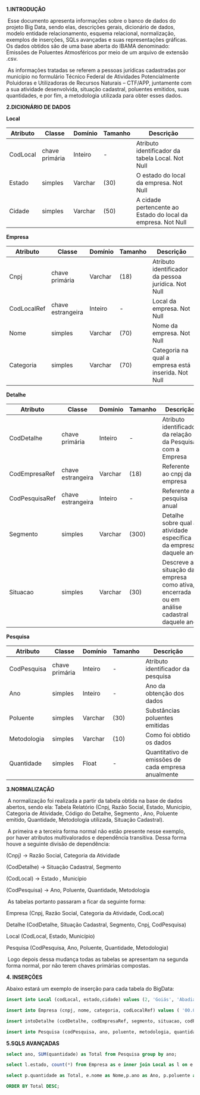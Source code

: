 **1.INTRODUÇÃO**

​	Esse documento apresenta informações sobre o banco de dados do projeto Big Data, sendo elas, descrições gerais, dicionário de dados, modelo entidade relacionamento, esquema relacional, normalização, exemplos de inserções, SQLs avançadas e suas representações gráficas. Os dados obtidos são de uma base aberta do IBAMA denominado: Emissões de Poluentes Atmosféricos por meio de um arquivo de extensão .csv.

​	As informações tratadas se referem a pessoas jurídicas cadastradas por município no formulário Técnico Federal de Atividades Potencialmente Poluidoras e Utilizadoras de Recursos Naturais – CTF/APP, juntamente com a sua atividade desenvolvida, situação cadastral, poluentes emitidos, suas quantidades, e por fim, a metodologia utilizada para obter esses dados.


 **2.DICIONÁRIO DE DADOS**

**Local**

| **Atributo** | **Classe**             | **Domínio** | **Tamanho** | **Descrição**                                                |
| ------------ | ---------------------- | ----------- | ----------- | ------------------------------------------------------------ |
| CodLocal     | chave 		primária | Inteiro     | -           | Atributo 		identificador da tabela Local. Not Null     |
| Estado       | simples                | Varchar     | (30)        | O 		estado do local da empresa. Not Null               |
| Cidade       | simples                | Varchar     | (50)        | A 		cidade pertencente ao Estado do local da empresa. Not Null |

**Empresa**

| **Atributo** | **Classe**                | **Domínio** | **Tamanho** | **Descrição**                                               |
| ------------ | ------------------------- | ----------- | ----------- | ----------------------------------------------------------- |
| Cnpj         | chave primária            | Varchar     | (18)        | Atributo 		identificador da pessoa jurídica. Not Null |
| CodLocalRef  | chave 		estrangeira | Inteiro     | -           | Local da 		empresa. Not Null                          |
| Nome         | simples                   | Varchar     | (70)        | Nome da 		empresa. Not Null                           |
| Categoria    | simples                   | Varchar     | (70)        | Categoria na 		qual a empresa está inserida. Not Null |

**Detalhe**

| **Atributo**   | **Classe**                | **Domínio** | **Tamanho** | **Descrição**                                                |
| -------------- | ------------------------- | ----------- | ----------- | ------------------------------------------------------------ |
| CodDetalhe     | chave primária            | Inteiro     | -           | Atributo 		identificador da relação da Pesquisa com a Empresa |
| CodEmpresaRef  | chave 		estrangeira | Varchar     | (18)        | Referente ao 		cnpj da empresa                         |
| CodPesquisaRef | chave 		estrangeira | Inteiro     | -           | Referente a 		pesquisa anual                           |
| Segmento       | simples                   | Varchar     | (300)       | Detalhe sobre 		qual a atividade específica da empresa daquele ano |
| Situacao       | simples                   | Varchar     | (30)        | Descreve a 		situação da empresa como ativa, encerrada ou em análise 		cadastral daquele ano |

**Pesquisa**

| **Atributo** | **Classe**     | **Domínio** | **Tamanho** | **Descrição**                                               |
| ------------ | -------------- | ----------- | ----------- | ----------------------------------------------------------- |
| CodPesquisa  | chave primária | Inteiro     | -           | Atributo 		identificador da pesquisa                  |
| Ano          | simples        | Inteiro     | -           | Ano da 		obtenção dos dados                           |
| Poluente     | simples        | Varchar     | (30)        | Substâncias 		poluentes emitidas                      |
| Metodologia  | simples        | Varchar     | (10)        | Como foi 		obtido os dados                            |
| Quantidade   | simples        | Float       | -           | Quantitativo 		de emissões de cada empresa anualmente |



**3.NORMALIZAÇÃO**

​	A normalização foi realizada a partir da tabela obtida na base de dados abertos, sendo ela: Tabela Relatório (Cnpj, Razão Social, Estado, Município, Categoria de Atividade, Código do Detalhe, Segmento , Ano, Poluente emitido, Quantidade, Metodologia utilizada, Situação Cadastral).

​	A primeira e a terceira forma normal não estão presente nesse exemplo, por haver atributos multivalorados e dependência transitiva. Dessa forma houve a seguinte divisão de dependência:

(Cnpj) → Razão Social, Categoria da Atividade

(CodDetalhe) → Situação Cadastral, Segmento 

(CodLocal) → Estado , Município 

(CodPesquisa) → Ano, Poluente, Quantidade, Metodologia 

​	As tabelas portanto passaram a ficar da seguinte forma:

Empresa (Cnpj, Razão Social, Categoria da Atividade, CodLocal)

Detalhe (CodDetalhe, Situação Cadastral, Segmento, Cnpj, CodPesquisa)

Local (CodLocal, Estado, Município)

Pesquisa (CodPesquisa, Ano, Poluente, Quantidade, Metodologia)

​	Logo depois dessa mudança todas as tabelas se apresentam na segunda forma normal, por não terem chaves primárias compostas.



**4. INSERÇÕES**

Abaixo estará um exemplo de inserção para cada tabela do BigData:

```sql
insert into Local (codLocal, estado,cidade) values (2, 'Goiás', 'Abadia de Goiás');
```

```sql
insert into Empresa (cnpj, nome, categoria, codLocalRef) values ( '00.012.377/0001-60 ','CEREAL COM .EXP. E REPRES. AGROPECUÁRIA S/A','Transporte,Terminais,   Depósitos e Comércio', 199);
```

```sql
insert intoDetalhe (codDetalhe, codEmpresaRef, segmento, situacao, codPesquisaRef) values (4, '00.075.140/0001-29',  'Fabricação de chapas, placas de madeira aglomerada, prensada e compensada',  'Ativa', 4);
```

```sql
insert into Pesquisa (codPesquisa, ano, poluente, metodologia, quantidade) values (1, 2013, 'Material Particulado (MP)',  'Estimativa', 0.1);
```



**5.SQLS AVANÇADAS** 

```sql
select ano, SUM(quantidade) as Total from Pesquisa group by ano;
```

```sql
select l.estado, count(*) from Empresa as e inner join Local as l on e.codLocalRef=l.codLocal group by l.estado;


```

```sql
select p.quantidade as Total, e.nome as Nome,p.ano as Ano, p.poluente as Poluente from Detalhe as d left join Pesquisa as p on p.codPesquisa=d.codPesquisaRef inner join Empresa as e on d.CodEmpresaRef=e.cnpj where Ano=2020  

ORDER BY Total DESC;
```



